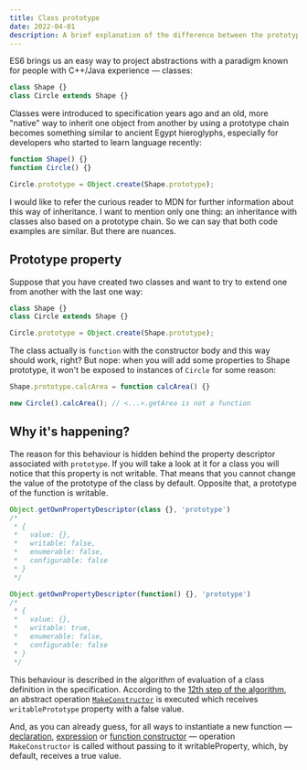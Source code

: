 ```yaml
---
title: Class prototype
date: 2022-04-01
description: A brief explanation of the difference between the prototype property of a class and a function
---
```

ES6 brings us an easy way to project abstractions with a paradigm known for people with C++/Java experience — classes:

```js
class Shape {}
class Circle extends Shape {}
```

Classes were introduced to specification years ago and an old, more "native" way to inherit one object from another by using a prototype chain becomes something similar to ancient Egypt hieroglyphs, especially for developers who started to learn language recently:

```js
function Shape() {}
function Circle() {}

Circle.prototype = Object.create(Shape.prototype);
```

I would like to refer the curious reader to MDN for further information about this way of inheritance. I want to mention only one thing: an inheritance with classes also based on a prototype chain. So we can say that both code examples are similar. But there are nuances.

## Prototype property

Suppose that you have created two classes and want to try to extend one from another with the last one way:

```js
class Shape {}
class Circle extends Shape {}

Circle.prototype = Object.create(Shape.prototype);
```

The class actually is `function` with the constructor body and this way should work, right? But nope: when you will add some properties to Shape prototype, it won't be exposed to instances of `Circle` for some reason:

```js
Shape.prototype.calcArea = function calcArea() {}

new Circle().calcArea(); // <...>.getArea is not a function
```

## Why it's happening?

The reason for this behaviour is hidden behind the property descriptor associated with `prototype`. If you will take a look at it for a class you will notice that this property is not writable. That means that you cannot change the value of the prototype of the class by default. Opposite that, a prototype of the function is writable.

```js
Object.getOwnPropertyDescriptor(class {}, 'prototype')
/*
 * {
 *   value: {},
 *   writable: false,
 *   enumerable: false,
 *   configurable: false
 * }
 */

Object.getOwnPropertyDescriptor(function() {}, 'prototype')
/*
 * {
 *   value: {},
 *   writable: true,
 *   enumerable: false,
 *   configurable: false
 * }
 */
```

This behaviour is described in the algorithm of evaluation of a class definition in the specification. According to the <a href="https://262.ecma-international.org/12.0/#sec-runtime-semantics-classdefinitionevaluation" target="_blank">12th step of the algorithm</a>, an abstract operation <a href="https://262.ecma-international.org/12.0/#sec-makeconstructor" target="_blank">`MakeConstructor`</a> is executed which receives `writablePrototype` property with a false value.

And, as you can already guess, for all ways to instantiate a new function — <a href="https://262.ecma-international.org/12.0/#sec-runtime-semantics-instantiateordinaryfunctionobject" target="_blank">declaration</a>, <a href="https://262.ecma-international.org/12.0/#sec-runtime-semantics-instantiateordinaryfunctionexpression" target="_blank">expression</a> or <a href="https://262.ecma-international.org/12.0/#sec-function-p1-p2-pn-body" target="_blank">function constructor</a> — operation `MakeConstructor` is called without passing to it writableProperty, which, by default, receives a true value.
